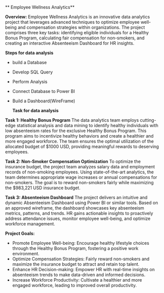 
** Employee Wellness Analytics**

**Overview:**
Employee Wellness Analytics is an innovative data analytics project that leverages advanced techniques to optimize employee well-being and compensation strategies within organizations. The project comprises three key tasks: identifying eligible individuals for a Healthy Bonus Program, calculating fair compensation for non-smokers, and creating an interactive Absenteeism Dashboard for HR insights.

**Steps for data analysis**
- build a Database
- Develop SQL Query
- Perform Analysis
- Connect Database to Power BI
- Build a Dashboard(WireFrame)

  **Task for data analysis**

**Task 1: Healthy Bonus Program**
The data analytics team employs cutting-edge statistical analysis and data mining to identify healthy individuals with low absenteeism rates for the exclusive Healthy Bonus Program. This program aims to incentivize healthy behaviors and create a healthier and more engaged workforce. The team ensures the optimal utilization of the allocated budget of $1000 USD, providing meaningful rewards to deserving employees.

**Task 2: Non-Smoker Compensation Optimization**
To optimize the insurance budget, the project team analyzes salary data and employment records of non-smoking employees. Using state-of-the-art analytics, the team determines appropriate wage increases or annual compensations for non-smokers. The goal is to reward non-smokers fairly while maximizing the $983,221 USD insurance budget.

**Task 3: Absenteeism Dashboard**
The project delivers an intuitive and dynamic Absenteeism Dashboard using Power BI or similar tools. Based on an approved wireframe, the dashboard showcases key absenteeism metrics, patterns, and trends. HR gains actionable insights to proactively address attendance issues, monitor employee well-being, and optimize workforce management.

**Project Goals:**
- Promote Employee Well-being: Encourage healthy lifestyle choices through the Healthy Bonus Program, fostering a positive work environment.
- Optimize Compensation Strategies: Fairly reward non-smokers and maximize the insurance budget to attract and retain top talent.
- Enhance HR Decision-making: Empower HR with real-time insights on absenteeism trends to make data-driven and informed decisions.
- Increase Workforce Productivity: Cultivate a healthier and more engaged workforce, leading to improved overall productivity.

